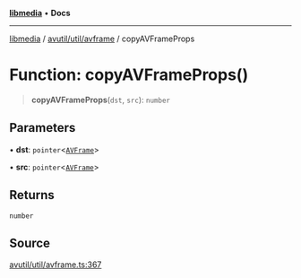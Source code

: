 [**libmedia**](../../../../README.md) • **Docs**

***

[libmedia](../../../../README.md) / [avutil/util/avframe](../README.md) / copyAVFrameProps

# Function: copyAVFrameProps()

> **copyAVFrameProps**(`dst`, `src`): `number`

## Parameters

• **dst**: `pointer`\<[`AVFrame`](../../../struct/avframe/classes/AVFrame.md)\>

• **src**: `pointer`\<[`AVFrame`](../../../struct/avframe/classes/AVFrame.md)\>

## Returns

`number`

## Source

[avutil/util/avframe.ts:367](https://github.com/zhaohappy/libmedia/blob/87bf8029d8be58d5035a3f4dc7037c25d1ac371b/src/avutil/util/avframe.ts#L367)
